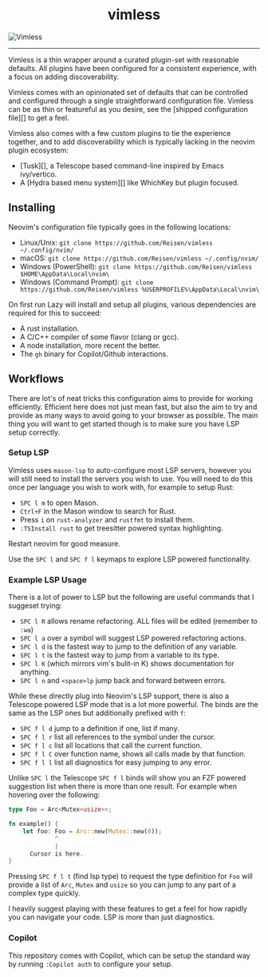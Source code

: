 <p align="center">
  <h1 align="center">vimless</h1>
  <img src="https://github.com/Reisen/vimless/assets/158967/292ea591-94f2-42f6-8e7d-0c0304287da6" alt="Vimless">
</p>

---

Vimless is a thin wrapper around a curated plugin-set with reasonable defaults.
All plugins have been configured for a consistent experience, with a focus on
adding discoverability.

Vimless comes with an opinionated set of defaults that can be controlled and
configured through a single straightforward configuration file. Vimless can
be as thin or featureful as you desire, see the [shipped configuration file][]
to get a feel.

Vimless also comes with a few custom plugins to tie the experience together, 
and to add discoverability which is typically lacking in the neovim plugin
ecosystem:

- [Tusk][], a Telescope based command-line inspired by Emacs ivy/vertico.
- A [Hydra based menu system][] like WhichKey but plugin focused.


Installing
--------------------------------------------------------------------------------

Neovim's configuration file typically goes in the following locations:

- Linux/Unix:               `git clone https://github.com/Reisen/vimless ~/.config/nvim/`
- macOS:                    `git clone https://github.com/Reisen/vimless ~/.config/nvim/`
- Windows (PowerShell):     `git clone https://github.com/Reisen/vimless $HOME\AppData\Local\nvim\`
- Windows (Command Prompt): `git clone https://github.com/Reisen/vimless %USERPROFILE%\AppData\Local\nvim\`

On first run Lazy will install and setup all plugins, various dependencies are
required for this to succeed:

- A rust installation.
- A C/C++ compiler of some flavor (clang or gcc).
- A node installation, more recent the better.
- The `gh` binary for Copilot/Github interactions.


Workflows
--------------------------------------------------------------------------------

There are lot's of neat tricks this configuration aims to provide for working
efficiently. Efficient here does not just mean fast, but also the aim to try
and provide as many ways to avoid going to your browser as possible. The main
thing you will want to get started though is to make sure you have LSP setup
correctly.

### Setup LSP

Vimless uses `mason-lsp` to auto-configure most LSP servers, however you will
still need to install the servers you wish to use. You will need to do this
once per language you wish to work with, for example to setup Rust:

- `SPC l m` to open Mason.
- `Ctrl+F` in the Mason window to search for Rust.
- Press `i` on `rust-analyzer` and `rustfmt` to install them.
- `:TSInstall rust` to get treesitter powered syntax highlighting.

Restart neovim for good measure.

Use the `SPC l` and `SPC f l` keymaps to explore LSP powered functionality.


### Example LSP Usage

There is a lot of power to LSP but the following are useful commands that I
suggeset trying:

- `SPC l R` allows rename refactoring. ALL files will be edited (remember to `:wa`)
- `SPC l a` over a symbol will suggest LSP powered refactoring actions.
- `SPC l d` is the fastest way to jump to the definition of any variable.
- `SPC l t` is the fastest way to jump from a variable to its type.
- `SPC l K` (which mirrors vim's bulit-in K) shows documentation for anything.
- `SPC l n` and `<space>lp` jump back and forward between errors.

While these directly plug into Neovim's LSP support, there is also a Telescope
powered LSP mode that is a lot more powerful. The binds are the same as the LSP
ones but additionally prefixed with `f`:

- `SPC f l d` jump to a definition if one, list if many.
- `SPC f l r` list all references to the symbol under the cursor.
- `SPC f l c` list all locations that call the current function.
- `SPC f l C` over function name, shows all calls made by that function.
- `SPC f l l` list all diagnostics for easy jumping to any error.

Unlike `SPC l` the Telescope `SPC f l` binds will show you an FZF powered
suggestion list when there is more than one result. For example when hovering
over the following:

```rust
type Foo = Arc<Mutex<usize>>;

fn example() {
    let foo: Foo = Arc::new(Mutex::new(0));
             ^
             |
      Cursor is here.
}
```

Pressing `SPC f l t` (find lsp type) to request the type definition for `Foo`
will provide a list of `Arc`, `Mutex` and `usize` so you can jump to any part
of a complex type quickly.

I heavily suggest playing with these features to get a feel for how rapidly you
can navigate your code. LSP is more than just diagnostics.

### Copilot

This repository comes with Copilot, which can be setup the standard way by
running `:Copilot auth` to configure your setup.
